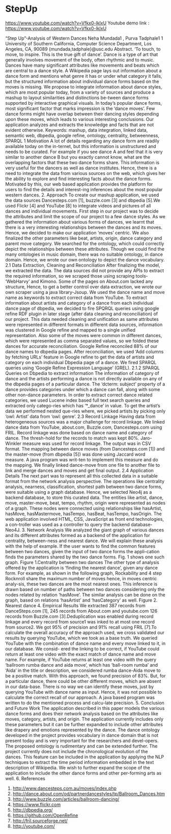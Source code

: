 StepUp
======

https://www.youtube.com/watch?v=Vfkx0-lkIxU
Youtube demo link : https://www.youtube.com/watch?v=Vfkx0-lkIxU



“Step Up”-Analysis of Western Dances
Neha Mundada1 , Purva Tadphale1
1 University of Southern California, Computer Science Department,
Los Angeles, CA, 90089
{mundada,tadphale}@usc.edu
Abstract. ‘To touch, to move, to inspire. This is the true gift of dance’. Dance is a type of art that generally involves movement of the body, often rhythmic and to music. Dances have many significant attributes like movements and beats which are central to a dance style. A Wikipedia page lays out information about a dance form and mentions what genre it has or under what category it falls, but the structured information about individual dance forms based on the moves is missing. We propose to integrate information about dance styles, which are most popular today, from a variety of sources and produce a mashup to layout similarities and distinctions be-tween dance forms supported by interactive graphical visuals. In today’s popular dance forms, most significant factor that marks impression is the ‘dance moves’. Few dance forms might have overlap between their dancing styles depending upon these moves, which leads to various interesting conclusions. Our application analyzes and extracts the knowledge and facts that are not evident otherwise.
Keywords: mashup, data integration, linked data, semantic web, dbpedia, google refine, ontology, centrality, betweenness, SPARQL
1 Motivation
A lot of details regarding any dance form are readily available today on the in-ternet, but this information is unstructured and needs to be curated. For example if you see dance A and feel that it is very similar to another dance B but you exactly cannot know, what are the overlapping factors that these two dance forms share. This information is very useful for the dancers as well as dance institutes. Hence, there is a need to integrate the data from various sources on the web, which gives her the ability to explore and find interesting facts about the dance forms. Motivated by this, our web based application provides the platform for users to find the details and interest-ing inferences about the most popular western dances.
2. Approach
To create our mashup application, we used the data sources Dancesteps.com
[1], buzzle.com [3] and dbpedia [5].We used Flickr [4] and YouTube [8] to integrate
videos and pictures of all dances and individual movements. First step in our project
was to decide the attributes and limit the scope of our project to a few dance styles.
As we gathered the information about various forms of dances, we learnt that there is
a very interesting relationships between the dances and its moves. Hence, we decided
to make our application ‘moves’ centric. We also finalized the other parameters like
beat, artists, origin, dance category and parent move category. We searched for the
ontology, which could correctly depict the relationships between these attributes.
Though we could find the many ontologies in music domain, there was no suitable
ontology, in dance domain. Hence, we wrote our own ontology to depict the dance
vocabulary.
2.1 Data Extraction, Cleaning and Reconciliation
After finalizing the model, we extracted the data. The data sources did not
provide any APIs to extract the required information, so we scraped those using
scraping tools- ‘WebHarvy’ and Kimono. Some of the pages on About.com lacked
any structure, Hence, to get a better control over data extraction, we wrote our own
scraper using a java library-Jsoup. We used the dance name and move name as keywords
to extract correct data from YouTube. To extract information about artists and
category of a dance from each individual dance page of dbpedia, we decided to fire
SPQRQL queries using google refine RDF plugin in later stage (after data cleaning
and reconciliation) of our project. This data needed cleaning and unification as same
attributes were represented in different formats in different data sources, information
was clustered in Google refine and mapped to a single unified representation. Also
some of the moves were common in different dances, which were represented as
comma separated values, so we folded these dances for accurate reconciliation.
Google Refine reconciled 88% of our dance names to dbpedia pages. After reconciliation,
we used ‘Add columns by fetching URLs’ feature in Google refine to get the
data of artists and category on each individual Dbpedia page of a dance. We fired
SPARQL queries using ‘Google Refine Expression Language’ (GREL).
2.1.2 SPARQL Queries on Dbpedia to extract information
The information of category of dance and the artists performing a dance is
not directly available on any of the dbpedia pages of a particular dance. The ‘dcterm:
subject’ property of a dance provides categories under which a dance can fall, along
with some other non-dance parameters. In order to extract correct dance related categories,
we used Lucene index based full text search queries and extracted only catego-ries which has ‘*_dance’ in value. To get the artist’s data we performed nested que-ries where, we picked artists by picking only ‘owl: Artist’ data from ‘owl: genre’.
2.3 Record Linkage
Having data from heterogeneous sources was a major challenge for record linkage. We linked dance data from YouTube, about.com, Buzzle.com, Dancesteps.com using FRIL. Record linkage was done based on dance name and category of dance. The thresh-hold for the records to match was kept 80%. Jaro-Winkler measure was used for record linkage. The output was in CSV format. The mapping between dance moves (from Dancesteps.com [1]) and the master-move (from dbpedia [5]) was done using Jaccard word measure. A java program was writ-ten to implement this measure and do the mapping. We finally linked dance-move from one file to another file to link and merge dances and moves and get final output.
2.4 Application Details
The next part was to represent all this collected data in a suitable format from the network analysis perspective. The operations like centrality analysis, nearness, classification, shortest path between two dance forms, were suitable using a graph database. Hence, we selected Neo4j as a backend database, to store this curated data. The entities like artist, dance, move, master-move, beat, tempo, rhythm, origin were represented as nodes of a graph. These nodes were connected using relationships like hasArtist, hasMove, hasMastermove, hasTempo, hasBeat, hasTempo, hasOrigin. The web application involved HTML, CSS, JavaScript as front end technologies, a con-troller was used as a controller to query the backend database-Neo4J.
3. Network Analysis
We analyzed the giant graph of various dances and its different attributes formed as a backend of the application for centrality, between-ness and nearest dance. We will explain these analysis with the help of example. If the user wants to find the common features between two dances, given the input of two dance forms the appli-cation finds the parameters shared by the two dance forms. Fig. 1 shows one such graph.
Figure 1.Centrality between two dances
The other type of analysis offered by the application is ‘finding the nearest dance’, given any dance form. For example, as shown in the following graph, Rockability and 4 step Rocknroll share the maximum number of moves hence, in moves centric analy-sis, these two dances are the most nearest ones. This inference is drawn based on number of paths between two dances considering only the nodes related by relation ‘hasMove’. The similar analysis can be done on the graph, based on relations ‘hasArtist’ and ‘hasCategory’ as well.
Figure 2. Nearest dance
4. Empirical Results
We extracted 387 records from DanceSteps.com [1], 245 records from About.com and youtube.com 126 records from Buzzle.com [3].Deduplication was enabled during record linkage and every record from source1 was inked to at most one record from source2. We got 95% of precision and 91% recall using FRIL [7].To calculate the overall accuracy of the approach used, we cross validated our results by querying YouTube, which we took as a base truth. We queried YouTube with the combination of dance name and every move linked to it, in our database. We consid-
ered the linking to be correct, if YouTube could return at least one video with the exact match of dance name and move name. For example, if YouTube returns at least one video with the query ‘ballroom rumba dance and aida move’, which has ‘ball-room rumba’ and ‘Aida’ in the title or description, we considered rumba dance-Aida move to be a positive match. With this approach, we found precision of 83%. But, for a particular dance, there could be other different moves, which are absent in our data-base. There is no way we can identify these moves, just by querying YouTube with dance name as input. Hence, it was not possible to calculate the correct recall of our approach. A java based program was written to do the mentioned process and calcu-late precision.
5. Conclusion and Future Work
The application described in this paper models the various dance forms and does their network analysis based on the attributes like moves, category, artists, and origin. The application currently includes only these parameters but it can be further expanded to include other attributes like drapery and emotions represented by the dance. The dance ontology developed in the project provides vocabulary in dance domain that is not present today and is very important for the researchers and devel-opers. The proposed ontology is rudimentary and can be extended further. The project currently does not include the chronological evolution of the dances. This feature can be included in the application by applying the NLP techniques to extract the time period information embedded in the text description of Wikipedia. We wish to further expand the scope of the application to include the other dance forms and other per-forming arts as well.
6. References
1. http://www.dancesteps.com.au/moves/index.php
2. http://dance.about.com/od/partnerdancestyles/tp/Ballroom_Dances.htm
3. http://www.buzzle.com/articles/ballroom-dancing/
4. https://www.flickr.com
5. http://dbpedia.org/
6. https://github.com/OpenRefine
7. http://fril.sourceforge.net/
8. http://youtube.com/
